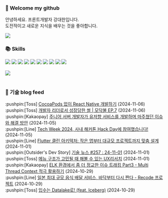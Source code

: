 ### 👋 Welcome my github

안녕하세요. 프론트개발자 강대한입니다.
<br>
도전적이고 새로운 지식을 배우는 것을 좋아합니다.

<!--
![header](https://capsule-render.vercel.app/api?type=Waving&color=auto&height=300&section=header&text=Welcome&fontAlignY=40&desc=KangDaeHan%20github%20&descSize=20&descAlignY=55&animation=fadeIn&fontSize=90)

**KangDaeHan/KangDaeHan** is a ✨ _special_ ✨ repository because its `README.md` (this file) appears on your GitHub profile.

Here are some ideas to get you started:

- 🔭 I’m currently working on ...
- 🌱 I’m currently learning ...
- 👯 I’m looking to collaborate on ...
- 🤔 I’m looking for help with ...
- 💬 Ask me about ...
- 📫 How to reach me: ...
- 😄 Pronouns: ...
- ⚡ Fun fact: ...
-->

<a href="https://twinfamily.github.io" target="_blank"><img src="https://img.shields.io/badge/Blog-121D33?style=flat-square&logo=blogger&logoColor=ffffff"/></a>

### :books: Skills
<a href="#" target="_blank"><img src="https://img.shields.io/badge/React-61DAFB?style=flat-square&logo=react&logoColor=ffffff"/></a>
<a href="#" target="_blank"><img src="https://img.shields.io/badge/Html5-E34F26?style=flat-square&logo=html5&logoColor=ffffff"/></a>
<a href="#" target="_blank"><img src="https://img.shields.io/badge/Javascript-F7DF1E?style=flat-square&logo=javascript&logoColor=ffffff"/></a>
<a href="#" target="_blank"><img src="https://img.shields.io/badge/Cssmodules-000000?style=flat-square&logo=cssmodules&logoColor=ffffff"/></a>
<a href="#" target="_blank"><img src="https://img.shields.io/badge/Node.js-339933?style=flat-square&logo=nodedotjs&logoColor=ffffff"/></a>
<a href="#" target="_blank"><img src="https://img.shields.io/badge/Typescript-3178C6?style=flat-square&logo=typescript&logoColor=ffffff"/></a>
<a href="#" target="_blank"><img src="https://img.shields.io/badge/Git-F05032?style=flat-square&logo=git&logoColor=ffffff"/></a>
<a href="#" target="_blank"><img src="https://img.shields.io/badge/Gitlab-FC6D26?style=flat-square&logo=gitlab&logoColor=ffffff"/></a>
<a href="#" target="_blank"><img src="https://img.shields.io/badge/Webpack-8DD6F9?style=flat-square&logo=webpack&logoColor=ffffff"/></a>
<a href="#" target="_blank"><img src="https://img.shields.io/badge/Vite-646CFF?style=flat-square&logo=vite&logoColor=ffffff"/></a>
<br><br>
<img src="https://github-readme-stats.vercel.app/api/top-langs/?username=KangDaeHan&layout=compact">
<br><br>
### :round_pushpin: 기술 blog feed
<!-- BLOG-POST-LIST:START --><div>:pushpin:[Toss] <a target="_blank" href="https://toss.tech/article/react-native-without-cocoapods">CocoaPods 없이 React Native 개발하기</a> (2024-11-06)</div><div>:pushpin:[Toss] <a target="_blank" href="https://toss.tech/article/firesidechat_frontend_7">개발자 리더로서 성장당한 썰 | 모닥불 EP.7</a> (2024-11-06)</div><div>:pushpin:[Kakaopay] <a target="_blank" href="https://tech.kakaopay.com/post/troubleshooting-logs-as-a-junior-developer/">주니어 서버 개발자가 유저향 서비스를 개발하며 마주쳤던 이슈와 해결 방안</a> (2024-11-05)</div><div>:pushpin:[Line] <a target="_blank" href="https://techblog.lycorp.co.jp/ko/tech-week-2024-hackathon-hack-day-recap">Tech Week 2024, 사내 해커톤 Hack Day에 참여했습니다!</a> (2024-11-05)</div><div>:pushpin:[Line] <a target="_blank" href="https://techblog.lycorp.co.jp/ko/flutter-clean-architecture">Flutter 클린 아키텍처: 작은 앱부터 대규모 프로젝트까지 맞춤 설계</a> (2024-11-01)</div><div>:pushpin:[Outsider's Dev Story] <a target="_blank" href="https://blog.outsider.ne.kr/1738">기술 뉴스 #257 : 24-11-01</a> (2024-11-01)</div><div>:pushpin:[Toss] <a target="_blank" href="https://toss.tech/article/uxresearcher-cardsorting-core">메뉴 구조가 고민될 때 해볼 수 있는 UX리서치</a> (2024-11-01)</div><div>:pushpin:[Kakaopay] <a target="_blank" href="https://tech.kakaopay.com/post/podo-elk-threadcontext-part-3/">ELK 환경에서 좀 더 정교한 이슈 트래킹 Part3 - Multi Thread Context 적극 활용하기</a> (2024-10-29)</div><div>:pushpin:[Line] <a target="_blank" href="https://techblog.lycorp.co.jp/ko/recode_project">일본 최대 규모 음식 배달 서비스, 바닥부터 다시 짠다 - Recode 프로젝트</a> (2024-10-29)</div><div>:pushpin:[Toss] <a target="_blank" href="https://toss.tech/article/datalake-iceberg">입수는 Datalake로! &lpar;feat. Iceberg&rpar;</a> (2024-10-29)</div><!-- BLOG-POST-LIST:END -->

<!-- ![Anurag's GitHub stats](https://github-readme-stats.vercel.app/api?username=KangDaeHan&show_icons=true&theme=radical) -->
